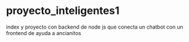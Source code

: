 # proyecto_inteligentes1
index y proyecto con backend de node js que conecta un chatbot con un frontend de ayuda a ancianitos
